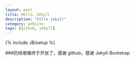 ```yaml
---
layout: post
title: Hello，Jekyll
description: "htllo jekyll"
category: website
tags: [github, jekyll]
---
```

{% include JB/setup %}

###历经艰难终于开张了，感谢 github，感谢 Jekyll-Bootstrap
